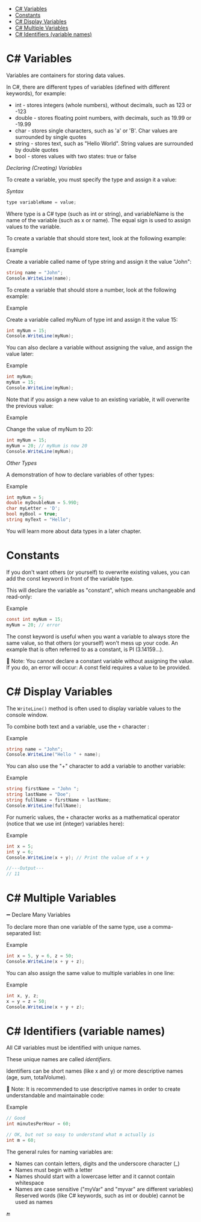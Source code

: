 
- [C# Variables](#c-variables)
- [Constants](#constants)
- [C# Display Variables](#c-display-variables)
- [C# Multiple Variables](#c-multiple-variables)
- [C# Identifiers (variable names)](#c-identifiers-variable-names)

# C# Variables

Variables are containers for storing data values.

In C#, there are different types of variables (defined with different keywords), for example:

- int - stores integers (whole numbers), without decimals, such as 123 or -123
- double - stores floating point numbers, with decimals, such as 19.99 or -19.99
- char - stores single characters, such as 'a' or 'B'. Char values are surrounded by single quotes
- string - stores text, such as "Hello World". String values are surrounded by double quotes
- bool - stores values with two states: true or false

*Declaring (Creating) Variables*

To create a variable, you must specify the type and assign it a value:

*Syntax*

```CS
type variableName = value;

```

Where type is a C# type (such as int or string), and variableName is the name of the variable (such as x or name). The equal sign is used to assign values to the variable.

To create a variable that should store text, look at the following example:

Example

Create a variable called name of type string and assign it the value "John":

```cs
string name = "John";
Console.WriteLine(name);

```

To create a variable that should store a number, look at the following example:

Example

Create a variable called myNum of type int and assign it the value 15:

```cs
int myNum = 15;
Console.WriteLine(myNum);

```

You can also declare a variable without assigning the value, and assign the value later:

Example

```cs
int myNum;
myNum = 15;
Console.WriteLine(myNum);

```

Note that if you assign a new value to an existing variable, it will overwrite the previous value:

Example

Change the value of myNum to 20:

```cs
int myNum = 15;
myNum = 20; // myNum is now 20
Console.WriteLine(myNum);

```

*Other Types*

A demonstration of how to declare variables of other types:

Example

```cs
int myNum = 5;
double myDoubleNum = 5.99D;
char myLetter = 'D';
bool myBool = true;
string myText = "Hello";

```

You will learn more about data types in a later chapter.

# Constants

If you don't want others (or yourself) to overwrite existing values, you can add the const keyword in front of the variable type.

This will declare the variable as "constant", which means unchangeable and read-only:

Example 

```cs
const int myNum = 15;
myNum = 20; // error

```

The const keyword is useful when you want a variable to always store the same value, so that others (or yourself) won't mess up your code. An example that is often referred to as a constant, is PI (3.14159...).

📝 Note: You cannot declare a constant variable without assigning the value. If you do, an error will occur: A const field requires a value to be provided.

# C# Display Variables

The `WriteLine()` method is often used to display variable values to the console window.

To combine both text and a variable, use the `+` character :

Example

```cs
string name = "John";
Console.WriteLine("Hello " + name);

```

You can also use the "+" character to add a variable to another variable:

Example

```cs
string firstName = "John ";
string lastName = "Doe";
string fullName = firstName + lastName;
Console.WriteLine(fullName);

```

For numeric values, the `+` character works as a mathematical operator (notice that we use int (integer) variables here):

Example

```cs
int x = 5;
int y = 6;
Console.WriteLine(x + y); // Print the value of x + y

//---Output---
// 11
```

# C# Multiple Variables

➖ Declare Many Variables

To declare more than one variable of the same type, use a comma-separated list:

Example 

```cs
int x = 5, y = 6, z = 50;
Console.WriteLine(x + y + z);

```

You can also assign the same value to multiple variables in one line:

Example

```cs
int x, y, z;
x = y = z = 50;
Console.WriteLine(x + y + z);

```

# C# Identifiers (variable names)

All C# variables must be identified with unique names.

These unique names are called *identifiers*.

Identifiers can be short names (like x and y) or more descriptive names (age, sum, totalVolume).

📝 Note: It is recommended to use descriptive names in order to create understandable and maintainable code:

Example

```cs
// Good
int minutesPerHour = 60;

// OK, but not so easy to understand what m actually is
int m = 60;

```

The general rules for naming variables are:

- Names can contain letters, digits and the underscore character (_)
- Names must begin with a letter
- Names should start with a lowercase letter and it cannot contain whitespace
- Names are case sensitive ("myVar" and "myvar" are different variables)
Reserved words (like C# keywords, such as int or double) cannot be used as names

🔚